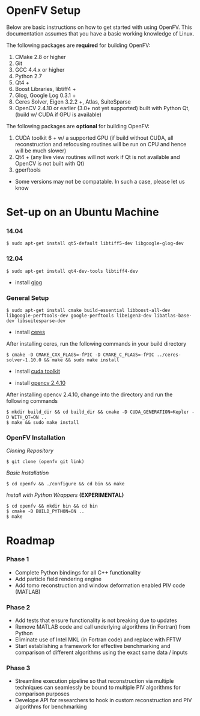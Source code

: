 OpenFV Setup
============

Below are basic instructions on how to get started with using
OpenFV. This documentation assumes that you have a basic working knowledge
of Linux.

The following packages are **required** for building OpenFV:

1. CMake 2.8 or higher
2. Git
3. GCC 4.4.x or higher
4. Python 2.7
5. Qt4 +
6. Boost Libraries, libtiff4 +
7. Glog, Google Log 0.3.1 +
8. Ceres Solver, Eigen 3.2.2 +, Atlas, SuiteSparse
9. OpenCV 2.4.10 or earlier (3.0+ not yet supported) built with Python
   Qt, (build w/ CUDA if GPU is available)

The following packages are **optional** for building OpenFV:

1. CUDA toolkit 6 + w/ a supported GPU (if build without CUDA, all reconstruction and refocusing routines will be run on CPU and hence will be much slower)
2. Qt4 + (any live view routines will not work if Qt is not available and OpenCV is not built with Qt)
3. gperftools

*   Some versions may not be compatable. In such a case, please let us know



Set-up on an Ubuntu Machine
===========================

### 14.04


<pre><code>$ sudo apt-get install qt5-default libtiff5-dev libgoogle-glog-dev </code></pre>
   

### 12.04



<pre><code>$ sudo apt-get install qt4-dev-tools libtiff4-dev </code></pre>

* install <a href="https://google-glog.googlecode.com/svn/trunk/INSTALL">glog</a>


### General Setup

<pre><code>$ sudo apt-get install cmake build-essential libboost-all-dev libgoogle-perftools-dev google-perftools libeigen3-dev libatlas-base-dev libsuitesparse-dev </code></pre> 

* install <a href="http://ceres-solver.org/building.html">ceres</a>

<p>After installing ceres, run the following commands in your build directory</p>

<pre><code>$ cmake -D CMAKE_CXX_FLAGS=-fPIC -D CMAKE_C_FLAGS=-fPIC ../ceres-solver-1.10.0 && make && sudo make install </code></pre>

* install <a href="http://developer.download.nvidia.com/compute/cuda/7.5/Prod/docs/sidebar/CUDA_Quick_Start_Guide.pdf">cuda toolkit</a>

* install <a href="http://docs.opencv.org/3.0-last-rst/doc/tutorials/introduction/linux_install/linux_install.html">opencv 2.4.10</a>
<p>After installing opencv 2.4.10, change into the directory and run the following commands</p>



<pre><code>$ mkdir build_dir && cd build_dir && cmake -D CUDA_GENERATION=Kepler -D WITH_QT=ON ..
$ make && sudo make install
</code></pre>


### OpenFV Installation


*Cloning Repository*


<pre><code>$ git clone (openfv git link) </code></pre>
    
*Basic Installation*

<pre><code>$ cd openfv && ./configure && cd bin && make</code></pre>

*Install with Python Wrappers* **(EXPERIMENTAL)**

<pre><code>$ cd openfv && mkdir bin && cd bin
$ cmake -D BUILD_PYTHON=ON ..
$ make
</code></pre>



Roadmap
=======

### Phase 1
- Complete Python bindings for all C++ functionality
- Add particle field rendering engine
- Add tomo reconstruction and window deformation enabled PIV code (MATLAB)

### Phase 2
- Add tests that ensure functionality is not breaking due to updates
- Remove MATLAB code and call underlying algorithms (in Fortran) from Python
- Eliminate use of Intel MKL (in Fortran code) and replace with FFTW
- Start establishing a framework for effective benchmarking and comparison of different algorithms using the exact same data / inputs

### Phase 3
- Streamline execution pipeline so that reconstruction via multiple techniques can seamlessly be bound to multiple PIV algorithms for comparison purposes
- Develope API for researchers to hook in custom reconstruction and PIV algorithms for benchmarking